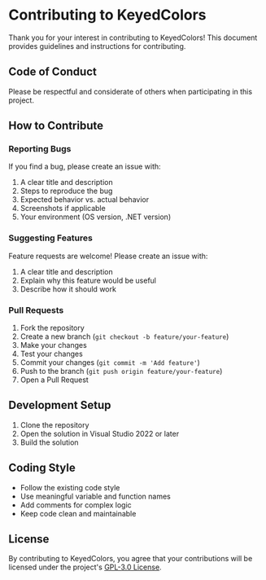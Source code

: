 # Contributing to KeyedColors

Thank you for your interest in contributing to KeyedColors! This document provides guidelines and instructions for contributing.

## Code of Conduct

Please be respectful and considerate of others when participating in this project.

## How to Contribute

### Reporting Bugs

If you find a bug, please create an issue with:

1. A clear title and description
2. Steps to reproduce the bug
3. Expected behavior vs. actual behavior
4. Screenshots if applicable
5. Your environment (OS version, .NET version)

### Suggesting Features

Feature requests are welcome! Please create an issue with:

1. A clear title and description
2. Explain why this feature would be useful
3. Describe how it should work

### Pull Requests

1. Fork the repository
2. Create a new branch (`git checkout -b feature/your-feature`)
3. Make your changes
4. Test your changes
5. Commit your changes (`git commit -m 'Add feature'`)
6. Push to the branch (`git push origin feature/your-feature`)
7. Open a Pull Request

## Development Setup

1. Clone the repository
2. Open the solution in Visual Studio 2022 or later
3. Build the solution

## Coding Style

- Follow the existing code style
- Use meaningful variable and function names
- Add comments for complex logic
- Keep code clean and maintainable

## License

By contributing to KeyedColors, you agree that your contributions will be licensed under the project's [GPL-3.0 License](LICENSE). 